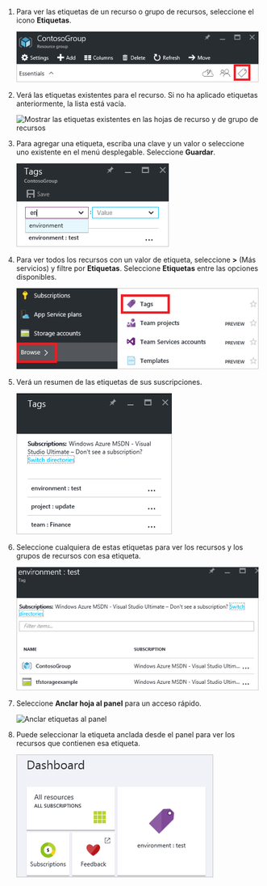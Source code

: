 1. Para ver las etiquetas de un recurso o grupo de recursos, seleccione el icono **Etiquetas**. 
   
     ![Seleccione las etiquetas en las hojas de recurso y de grupo de recursos](./media/resource-manager-tag-resources/select-tag-icon.png)
2. Verá las etiquetas existentes para el recurso. Si no ha aplicado etiquetas anteriormente, la lista está vacía. 

     ![Mostrar las etiquetas existentes en las hojas de recurso y de grupo de recursos](./media/resource-manager-tag-resources/existing-tags.png)
3. Para agregar una etiqueta, escriba una clave y un valor o seleccione uno existente en el menú desplegable. Seleccione **Guardar**.

     ![Agregar nueva etiqueta](./media/resource-manager-tag-resources/tag-resources.png)
3. Para ver todos los recursos con un valor de etiqueta, seleccione **>** (Más servicios) y filtre por **Etiquetas**. Seleccione **Etiquetas** entre las opciones disponibles.
   
     ![Buscar etiquetas mediante el centro de exploración](./media/resource-manager-tag-resources/browse-tags.png)
4. Verá un resumen de las etiquetas de sus suscripciones.
   
     ![Mostrar todas las etiquetas](./media/resource-manager-tag-resources/tag-taxonomy.png)
5. Seleccione cualquiera de estas etiquetas para ver los recursos y los grupos de recursos con esa etiqueta.
   
     ![Mostrar recursos etiquetados](./media/resource-manager-tag-resources/show-tagged-resources.png)
6. Seleccione **Anclar hoja al panel** para un acceso rápido.
   
     ![Anclar etiquetas al panel](./media/resource-manager-tag-resources/pin-tag.png)
7. Puede seleccionar la etiqueta anclada desde el panel para ver los recursos que contienen esa etiqueta.

     ![Anclar etiquetas al panel](./media/resource-manager-tag-resources/show-pinned-tag.png)


<!--HONumber=Feb17_HO1-->


